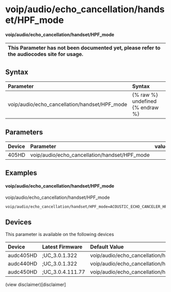 ﻿---
description: voip/audio/echo_cancellation/handset/HPF_mode
search: false
---

# voip/audio/echo_cancellation/handset/HPF_mode

#### voip/audio/echo_cancellation/handset/HPF_mode


| This Parameter has not been documented yet, please refer to the audiocodes site for usage.  |
| :--- |

## Syntax
| Parameter | Syntax |
| :--- | :--- |
|voip/audio/echo_cancellation/handset/HPF_mode | {% raw %} undefined {% endraw %} |

## Parameters
|Device|Parameter|value|Description|
|:---|:---|:---|:---|
| 405HD | voip/audio/echo_cancellation/handset/HPF_mode |  |  |

## Examples
#### voip/audio/echo_cancellation/handset/HPF_mode

voip/audio/echo_cancellation/handset/HPF_mode

```
voip/audio/echo_cancellation/handset/HPF_mode=ACOUSTIC_ECHO_CANCELER_HPF_DC_REMOVER
```

## Devices
This parameter is available on the following devices

| Device | Latest Firmware | Default Value |
|:---|:---|:---|
| audc405HD | ;UC_3.0.1.322 | voip/audio/echo_cancellation/handset/HPF_mode=ACOUSTIC_ECHO_CANCELER_HPF_DC_REMOVER 
| audc440HD | ;UC_3.0.1.322 | voip/audio/echo_cancellation/handset/HPF_mode=ACOUSTIC_ECHO_CANCELER_HPF_DC_REMOVER 
| audc450HD | ;UC_3.0.4.111.77 | voip/audio/echo_cancellation/handset/HPF_mode=ACOUSTIC_ECHO_CANCELER_HPF_DC_REMOVER 

(view disclaimer)[disclaimer]
